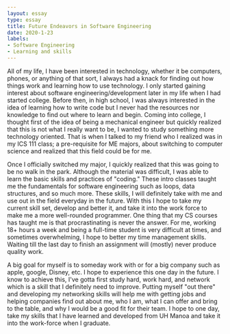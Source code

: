 ```yaml
--- 
layout: essay 
type: essay 
title: Future Endeavors in Software Engineering
date: 2020-1-23 
labels: 
- Software Engineering 
- Learning and skills 
---
```


All of my life, I have been interested in technology, whether it be computers, phones, or anything of that sort, I always had a knack for finding out how things work and learning how to use technology.  I only started gaining interest about software engineering/development later in my life when I had started college.  Before then, in high school, I was always interested in the idea of learning how to write code but I never had the resources nor knowledge to find out where to learn and begin.  Coming into college, I thought first of the idea of being a mechanical engineer but quickly realized that this is not what I really want to be, I wanted to study something more technology oriented.  That is when I talked to my friend who I realized was in my ICS 111 class; a pre-requisite for ME majors, about switching to computer science and realized that this field could be for me. 

Once I officially switched my major, I quickly realized that this was going to be no walk in the park.  Although the material was difficult, I was able to learn the basic skills and practices of "coding."  These intro classes taught me the fundamentals for software engineering such as loops, data structures, and so much more.  These skills, I will definitely take with me and use out in the field everyday in the future.  With this I hope to take my current skill set, develop and better it, and take it into the work force to make me a more well-rounded programmer.  One thing that my CS courses has taught me is that procrastinating is never the answer.  For me, working 18+ hours a week and being a full-time student is very difficult at times, and sometimes overwhelming, I hope to better my time management skills.  Waiting till the last day to finish an assignment will (mostly) never produce quality work. 

A big goal for myself is to someday work with or for a big company such as apple, google, Disney, etc.  I hope to experience this one day in the future.  I know to achieve this, I've gotta first study hard, work hard, and network which is a skill that I definitely need to improve.  Putting myself "out there" and developing my networking skills will help me with getting jobs and helping companies find out about me, who I am, what I can offer and bring to the table, and why I would be a good fit for their team.  I hope to one day, take my skills that I have learned and developed from UH Manoa and take it into the work-force when I graduate.

